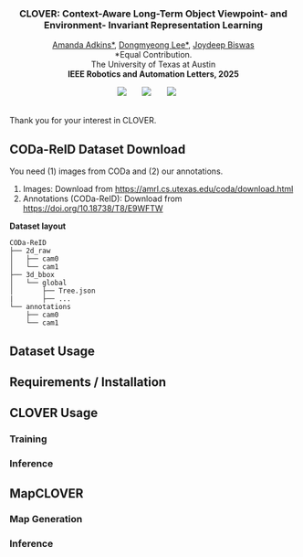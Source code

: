 <h3 align="center"><strong>CLOVER: Context-Aware Long-Term Object Viewpoint- and Environment- Invariant Representation Learning</strong></h3>

  <p align="center">
    <a href="https://mandi1267.github.io">Amanda Adkins*</a>,
    <a href="">Dongmyeong Lee*</a>,
    <a href="https://www.joydeepb.com">Joydeep Biswas</a>
    <br>
    *Equal Contribution.
    <br>
    The University of Texas at Austin
    <br>
    <b>IEEE Robotics and Automation Letters, 2025</b>

</p>

<div align="center">
 <a href='https://arxiv.org/abs/2407.09718'><img src='https://img.shields.io/badge/Paper-arXiv-red'></a> &nbsp;&nbsp;&nbsp;&nbsp;&nbsp;
 <!-- <a href='TODO website'><img src='https://img.shields.io/badge/Project-Page-orange'></a> &nbsp;&nbsp;&nbsp;&nbsp;&nbsp; -->
 <a href='https://youtu.be/Pz_u3ORTIWc'><img src='https://img.shields.io/badge/YouTube-Video-yellow'></a> &nbsp;&nbsp;&nbsp;&nbsp;&nbsp;
 <a href='https://github.com/ut-amrl/clover/tree/master?tab=MIT-1-ov-file'><img src='https://img.shields.io/badge/License-MIT-green'></a> &nbsp;&nbsp;&nbsp;&nbsp;&nbsp;
 <br>
 <br>
</div>



Thank you for your interest in CLOVER. 


## CODa-ReID Dataset Download
You need (1) images from CODa and (2) our annotations.
1. Images: Download from https://amrl.cs.utexas.edu/coda/download.html
2. Annotations (CODa-ReID): Download from https://doi.org/10.18738/T8/E9WFTW

**Dataset layout**
```
CODa-ReID
├── 2d_raw
│   ├── cam0
│   └── cam1
├── 3d_bbox
│   └── global
│       ├── Tree.json
|       ├── ...
└── annotations
    ├── cam0
    └── cam1
```



## Dataset Usage


## Requirements / Installation


## CLOVER Usage


### Training


### Inference


## MapCLOVER

### Map Generation


### Inference

